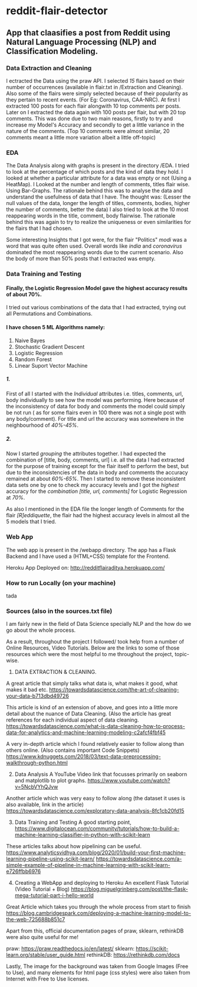 # reddit-flair-detector
## App that claasifies a post from Reddit using Natural Language Processing (NLP) and Classification Modeling.

### Data Extraction and Cleaning
I ectracted the Data using the praw API. I selected *15* flairs based on their number of occurrences (available in flair.txt in /Extraction and Cleaning). Also some of the flairs were simply selected because of their popularity as they pertain to recent events. (For Eg: Coronavirus, CAA-NRC). At first I extracted 100 posts for each flair alongwith 10  top comments per posts. Later on I extracted the data again with 100 posts per flair, but with 20 top comments. This was done due to two main reasons, firstly to try and increase my Model's Accuracy and secondly to get a little variance in the nature of the comments. (Top 10 comments were almost similar, 20 comments meant a little more variation albeit a little off-topic)

### EDA
The Data Analysis along with graphs is present in the directory /EDA. I tried to look at the percentage of which posts and the kind of data they hold. 
I looked at whether a particular attribute for a data was empty or not (Using a HeatMap). I Looked at the number and length of comments, titles flair wise. Using Bar-Graphs. The rationale behind this was to analyse the data and understand the usefulness of data that I have. The thought was: (Lesser the null values of the data, longer the length of titles, comments, bodies, higher the number of comments, better the data) 
I also tried to look at the 10 most reappearing words in the title, comment, body flairwise.
The rationale behind this was again to try to realize the uniqueness or even similarities for the flairs that I had chosen.

Some interesting Insights that I got were, for the flair "Politics" _modi_ was a word that was quite often used. Overall words like _india_ and _coronavirus_ dominated the most reappearing words due to the current scenario. Also the body of more than 50% posts that I extracted was empty.

### Data Training and Testing

#### Finally, the Logistic Regression Model gave the highest accuracy results of about 70%.

I tried out various combinations of the data that I had extracted, trying out all Permutations and Combinations.

#### I have chosen 5 ML Algorithms namely:
1. Naive Bayes
2. Stochastic Gradient Descent
3. Logistic Regression
4. Random Forest
5. Linear Suport Vector Machine

##### 1.
First of all  I started with the *Individual* attributes i.e. titles, comments, url, body individually to see how the model was performing. Here because of the inconsistency of data for body and comments the model could simply be not run ( as for some flairs even in 100 there was not a single post with any body/comment). For title and url the accuracy was somewhere in the neighbourhood of *40%-45%*.

##### 2.
Now I started *grouping* the attributes together. I had expected the combination of [title, body, comments, url] i.e. all the data I had extracted for the purpose of training except for the flair itself to perform the best, but due to the inconsistencies of the data in body and comments the accuracy remained at about *60%-65%*. Then I started to remove these inconsistent data sets one by one to check my accuracy levels and I got the *highest* accuracy for the _combination [title, url, comments]_ for Logistic Regression at *70%*. 

As also I mentioned in the EDA file the longer length of Comments for the flair _[R]eddiquette_, the flair had the highest accuracy levels in almost all the 5 models that I tried.

  
 ### Web App 
The web app is present in the /webapp directory. The app has a Flask Backend and I have used a (HTML+CSS) template for the Frontend.

Heroku App Deployed on: http://redditflairaditya.herokuapp.com/

### How to run Locally (on your machine)
tada

### Sources (also in the sources.txt file)
I am fairly new in the field of Data Science specially NLP and the how do we go about the whole process.

As a result, throughout the project I followed/ took help from a number of Online Resources, Video Tutorials.
Below are the links to some of those resources which were the most helpful to me throughout the project, topic-wise.

1) DATA EXTRACTION & CLEANING.

A great article that simply talks what data is, what makes it good, what makes it bad etc.
https://towardsdatascience.com/the-art-of-cleaning-your-data-b713dbd49726

This article is kind of an extension of above, and goes into a little more detail about the nuance of Data Cleaning.
(Also the article has great references for each individual aspect of data cleaning.
https://towardsdatascience.com/what-is-data-cleaning-how-to-process-data-for-analytics-and-machine-learning-modeling-c2afcf4fbf45

A very in-depth article which I found relatively easier to follow along than others online. (Also contains important Code Snippets)
https://www.kdnuggets.com/2018/03/text-data-preprocessing-walkthrough-python.html

2) Data Analysis
A YouTube Video link that focusses primarily on seaborn and matplotlib to plot graphs.
https://www.youtube.com/watch?v=5NcbVYhQJvw

Another article which was very easy to follow along (the dataset it uses is also available, link in the article)
https://towardsdatascience.com/exploratory-data-analysis-8fc1cb20fd15

3) Data Training and Testing
A good starting point,
https://www.digitalocean.com/community/tutorials/how-to-build-a-machine-learning-classifier-in-python-with-scikit-learn

These articles talks about how pipelining can be useful.
https://www.analyticsvidhya.com/blog/2020/01/build-your-first-machine-learning-pipeline-using-scikit-learn/
https://towardsdatascience.com/a-simple-example-of-pipeline-in-machine-learning-with-scikit-learn-e726ffbb6976

4) Creating a WebApp and deploying to Heroku
An excellent Flask Tutorial (Video Tutorial + Blog)
https://blog.miguelgrinberg.com/post/the-flask-mega-tutorial-part-i-hello-world

Great Article which takes you through the whole process from start to finish
https://blog.cambridgespark.com/deploying-a-machine-learning-model-to-the-web-725688b851c7

Apart from this, official documentation pages of praw, sklearn, rethinkDB were also quite useful for me!

praw: https://praw.readthedocs.io/en/latest/
sklearn: https://scikit-learn.org/stable/user_guide.html
rethinkDB: https://rethinkdb.com/docs

Lastly, The image for the background was taken from Google Images (Free to Use), and many elements for html page (css styles) were also taken from Internet with Free to Use licenses.

